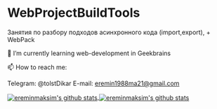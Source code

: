# WebProjectBuildTools
 Занятия по разбору подходов асинхронного кода (import,export), + WebPack


🌱 I’m currently learning web-development in Geekbrains

📫 How to reach me:

Telegram: @tolstDikar
E-mail: eremin1988ma21@gmail.com

<a href="https://github.com/ereminmaksim/github-readme-stats">
  <img align="center" src="https://github-readme-stats.anuraghazra1.vercel.app/api?username=ereminmaksim&show_icons=true&include_all_commits=true&theme=radical" alt="ereminmaksim's github stats" />
  <img align="center" src="https://github-readme-stats.anuraghazra1.vercel.app/api?username=ereminmaksim&show_icons=true&include_all_commits=true&theme=material-palenight" alt="ereminmaksim's github stats" />


